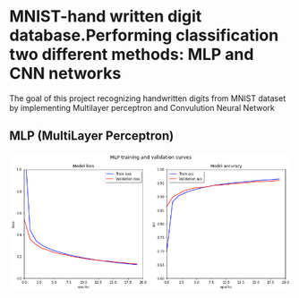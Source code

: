 # MNIST-hand written digit database.Performing classification two different methods: MLP and CNN networks
The goal of this project recognizing handwritten digits from MNIST dataset by implementing Multilayer perceptron and Convulution Neural Network
## MLP (MultiLayer Perceptron)

  ![](output.png)
